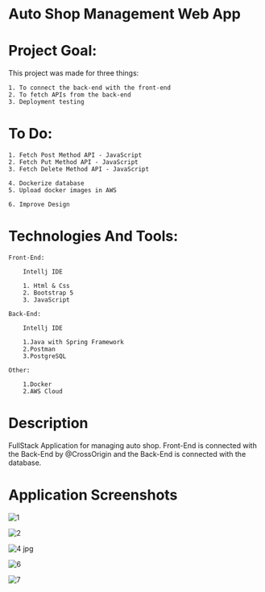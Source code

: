 # Auto Shop Management Web App

# Project Goal: 

This project was made for three things:

    1. To connect the back-end with the front-end
    2. To fetch APIs from the back-end
    3. Deployment testing
    

# To Do:
    1. Fetch Post Method API - JavaScript
    2. Fetch Put Method API - JavaScript
    3. Fetch Delete Method API - JavaScript

    4. Dockerize database
    5. Upload docker images in AWS

    6. Improve Design

    
# Technologies And Tools:
    Front-End:

        Intellj IDE

        1. Html & Css
        2. Bootstrap 5
        3. JavaScript

    Back-End:

        Intellj IDE
        
        1.Java with Spring Framework
        2.Postman
        3.PostgreSQL
        
    Other:

        1.Docker    
        2.AWS Cloud

# Description
    
FullStack Application for managing auto shop.
Front-End is connected with the Back-End by @CrossOrigin
and the Back-End is connected with the database.

# Application Screenshots

![1](https://user-images.githubusercontent.com/95184489/161398431-9aeea7a3-f90d-4afb-a1e1-1e18e611fce0.png)

![2](https://user-images.githubusercontent.com/95184489/161398440-ba75a220-f9f1-4926-880e-2733fe4cbb6f.png)

![4 jpg](https://user-images.githubusercontent.com/95184489/161398446-84c41c58-8239-4af2-a173-a1fe18645540.png)

![6](https://user-images.githubusercontent.com/95184489/161398452-541925c3-fba5-48b1-b610-a55059367d0c.png)

![7](https://user-images.githubusercontent.com/95184489/161398457-45a6450e-f2ee-4636-9228-22959dad254d.png)




